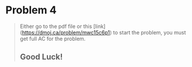 # Problem 4
> Either go to the pdf file or this [link] (https://dmoj.ca/problem/mwc15c6p1) to start the problem, you must get full AC for the problem.
> ## Good Luck!
